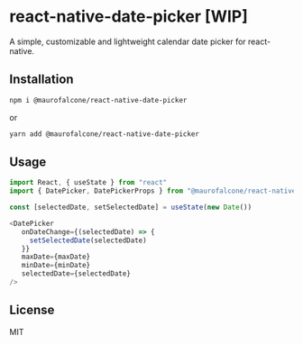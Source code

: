 # react-native-date-picker [WIP]

A simple, customizable and lightweight calendar date picker for react-native.

## Installation

```sh
npm i @maurofalcone/react-native-date-picker
```

or

```sh
yarn add @maurofalcone/react-native-date-picker
```

## Usage

```js
import React, { useState } from "react"
import { DatePicker, DatePickerProps } from "@maurofalcone/react-native-date-picker"

const [selectedDate, setSelectedDate] = useState(new Date())

<DatePicker
   onDateChange={(selectedDate) => {
     setSelectedDate(selectedDate)
   }}
   maxDate={maxDate}
   minDate={minDate}
   selectedDate={selectedDate}
/>
```

<!-- ## Contributing

See the [contributing guide](CONTRIBUTING.md) to learn how to contribute to the repository and the development workflow. -->

## License

MIT

